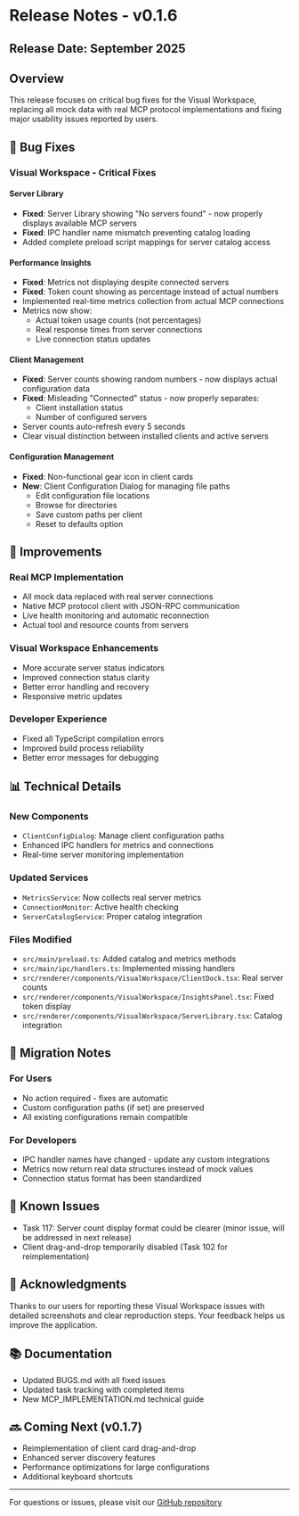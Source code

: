 # Release Notes - v0.1.6

## Release Date: September 2025

## Overview
This release focuses on critical bug fixes for the Visual Workspace, replacing all mock data with real MCP protocol implementations and fixing major usability issues reported by users.

## 🐛 Bug Fixes

### Visual Workspace - Critical Fixes

#### Server Library
- **Fixed**: Server Library showing "No servers found" - now properly displays available MCP servers
- **Fixed**: IPC handler name mismatch preventing catalog loading
- Added complete preload script mappings for server catalog access

#### Performance Insights
- **Fixed**: Metrics not displaying despite connected servers
- **Fixed**: Token count showing as percentage instead of actual numbers
- Implemented real-time metrics collection from actual MCP connections
- Metrics now show:
  - Actual token usage counts (not percentages)
  - Real response times from server connections
  - Live connection status updates

#### Client Management
- **Fixed**: Server counts showing random numbers - now displays actual configuration data
- **Fixed**: Misleading "Connected" status - now properly separates:
  - Client installation status
  - Number of configured servers
- Server counts auto-refresh every 5 seconds
- Clear visual distinction between installed clients and active servers

#### Configuration Management
- **Fixed**: Non-functional gear icon in client cards
- **New**: Client Configuration Dialog for managing file paths
  - Edit configuration file locations
  - Browse for directories
  - Save custom paths per client
  - Reset to defaults option

## 🚀 Improvements

### Real MCP Implementation
- All mock data replaced with real server connections
- Native MCP protocol client with JSON-RPC communication
- Live health monitoring and automatic reconnection
- Actual tool and resource counts from servers

### Visual Workspace Enhancements
- More accurate server status indicators
- Improved connection status clarity
- Better error handling and recovery
- Responsive metric updates

### Developer Experience
- Fixed all TypeScript compilation errors
- Improved build process reliability
- Better error messages for debugging

## 📊 Technical Details

### New Components
- `ClientConfigDialog`: Manage client configuration paths
- Enhanced IPC handlers for metrics and connections
- Real-time server monitoring implementation

### Updated Services
- `MetricsService`: Now collects real server metrics
- `ConnectionMonitor`: Active health checking
- `ServerCatalogService`: Proper catalog integration

### Files Modified
- `src/main/preload.ts`: Added catalog and metrics methods
- `src/main/ipc/handlers.ts`: Implemented missing handlers
- `src/renderer/components/VisualWorkspace/ClientDock.tsx`: Real server counts
- `src/renderer/components/VisualWorkspace/InsightsPanel.tsx`: Fixed token display
- `src/renderer/components/VisualWorkspace/ServerLibrary.tsx`: Catalog integration

## 🔄 Migration Notes

### For Users
- No action required - fixes are automatic
- Custom configuration paths (if set) are preserved
- All existing configurations remain compatible

### For Developers
- IPC handler names have changed - update any custom integrations
- Metrics now return real data structures instead of mock values
- Connection status format has been standardized

## 📝 Known Issues
- Task 117: Server count display format could be clearer (minor issue, will be addressed in next release)
- Client drag-and-drop temporarily disabled (Task 102 for reimplementation)

## 🙏 Acknowledgments
Thanks to our users for reporting these Visual Workspace issues with detailed screenshots and clear reproduction steps. Your feedback helps us improve the application.

## 📚 Documentation
- Updated BUGS.md with all fixed issues
- Updated task tracking with completed items
- New MCP_IMPLEMENTATION.md technical guide

## 🔜 Coming Next (v0.1.7)
- Reimplementation of client card drag-and-drop
- Enhanced server discovery features
- Performance optimizations for large configurations
- Additional keyboard shortcuts

---

For questions or issues, please visit our [GitHub repository](https://github.com/itsocialist/mcp-config-manager)